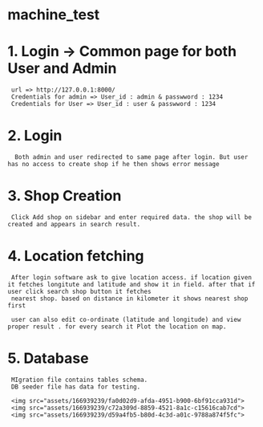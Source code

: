 # machine_test

# 1. Login -> Common page for both User and Admin 
     url => http://127.0.0.1:8000/
     Credentials for admin => User_id : admin & passwword : 1234
     Credentials for User => User_id : user & passwword : 1234
     
# 2.  Login
      Both admin and user redirected to same page after login. But user has no access to create shop if he then shows error message 

# 3. Shop Creation 
     Click Add shop on sidebar and enter required data. the shop will be created and appears in search result.

# 4. Location fetching 
     After login software ask to give location access. if location given it fetches longitute and latitude and show it in field. after that if user click search shop button it fetches 
     nearest shop. based on distance in kilometer it shows nearest shop first

     user can also edit co-ordinate (latitude and longitude) and view proper result . for every search it Plot the location on map.

# 5. Database
     MIgration file contains tables schema.
     DB seeder file has data for testing.
     
     <img src="assets/166939239/fa0d02d9-afda-4951-b900-6bf91cca931d">
     <img src="assets/166939239/c72a309d-8859-4521-8a1c-c15616cab7cd">
     <img src="assets/166939239/d59a4fb5-b80d-4c3d-a01c-9788a874f5fc">





